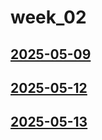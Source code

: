 # week_02 <!-- markmap: foldAll -->
## [2025-05-09](2025-05-09/2025-05-09.html)
## [2025-05-12](2025-05-12/2025-05-12.html)
## [2025-05-13](2025-05-13/2025-05-13.html)

